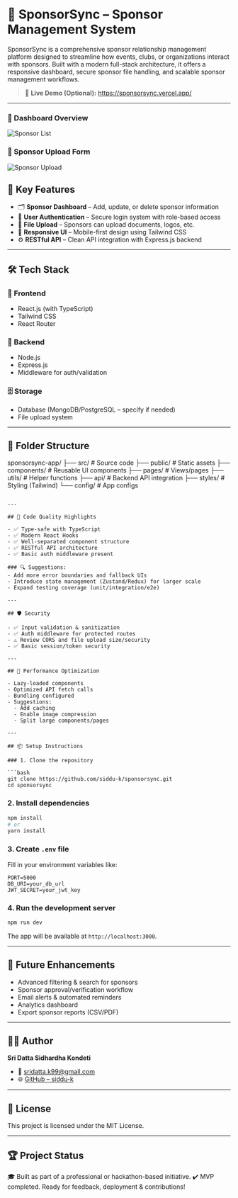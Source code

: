 


# 🤝 SponsorSync – Sponsor Management System

SponsorSync is a comprehensive sponsor relationship management platform designed to streamline how events, clubs, or organizations interact with sponsors. Built with a modern full-stack architecture, it offers a responsive dashboard, secure sponsor file handling, and scalable sponsor management workflows.

> 🚀 **Live Demo (Optional):** https://sponsorsync.vercel.app/

---
### 📸 Dashboard Overview

![Sponsor List](https://i.ibb.co/ymJWJm0V/Screenshot-2025-07-20-032916.png)



### 📸 Sponsor Upload Form

![Sponsor Upload](https://i.ibb.co/gZT47n1z/Screenshot-2025-07-20-032949.png)


## 📌 Key Features

- 🗂️ **Sponsor Dashboard** – Add, update, or delete sponsor information
- 🔐 **User Authentication** – Secure login system with role-based access
- 📁 **File Upload** – Sponsors can upload documents, logos, etc.
- 📱 **Responsive UI** – Mobile-first design using Tailwind CSS
- ⚙️ **RESTful API** – Clean API integration with Express.js backend

---

## 🛠️ Tech Stack

### 🔷 Frontend
- React.js (with TypeScript)
- Tailwind CSS
- React Router

### 🔶 Backend
- Node.js
- Express.js
- Middleware for auth/validation

### 🗄️ Storage
- Database (MongoDB/PostgreSQL – specify if needed)
- File upload system

---

## 📁 Folder Structure



sponsorsync-app/
├── src/                 # Source code
├── public/              # Static assets
├── components/          # Reusable UI components
├── pages/               # Views/pages
├── utils/               # Helper functions
├── api/                 # Backend API integration
├── styles/              # Styling (Tailwind)
└── config/              # App configs









````

---

## 🧪 Code Quality Highlights

- ✅ Type-safe with TypeScript
- ✅ Modern React Hooks
- ✅ Well-separated component structure
- ✅ RESTful API architecture
- ✅ Basic auth middleware present

### 🔍 Suggestions:
- Add more error boundaries and fallback UIs
- Introduce state management (Zustand/Redux) for larger scale
- Expand testing coverage (unit/integration/e2e)

---

## 🛡️ Security

- ✅ Input validation & sanitization
- ✅ Auth middleware for protected routes
- ⚠️ Review CORS and file upload size/security
- ✅ Basic session/token security

---

## 🚀 Performance Optimization

- Lazy-loaded components
- Optimized API fetch calls
- Bundling configured
- Suggestions:
  - Add caching
  - Enable image compression
  - Split large components/pages

---

## 📦 Setup Instructions

### 1. Clone the repository

```bash
git clone https://github.com/siddu-k/sponsorsync.git
cd sponsorsync
````

### 2. Install dependencies

```bash
npm install
# or
yarn install
```

### 3. Create `.env` file

Fill in your environment variables like:

```
PORT=5000
DB_URI=your_db_url
JWT_SECRET=your_jwt_key
```

### 4. Run the development server

```bash
npm run dev
```

The app will be available at `http://localhost:3000`.

---

## 🧠 Future Enhancements

* Advanced filtering & search for sponsors
* Sponsor approval/verification workflow
* Email alerts & automated reminders
* Analytics dashboard
* Export sponsor reports (CSV/PDF)

---


## 🧑‍💻 Author

**Sri Datta Sidhardha Kondeti**

* 📧 [sridatta.k99@gmail.com](mailto:sridatta.k99@gmail.com)
* 🌐 [GitHub – siddu-k](https://github.com/siddu-k)

---

## 📄 License

This project is licensed under the MIT License.

---

## 🏆 Project Status

🎓 Built as part of a professional or hackathon-based initiative.
✔️ MVP completed. Ready for feedback, deployment & contributions!

```
